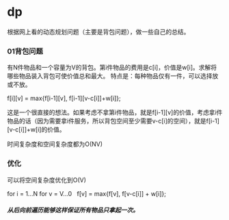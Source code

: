 # dp

根据网上看的动态规划问题（主要是背包问题），做一些自己的总结。
### 01背包问题

有N件物品和一个容量为V的背包。第i件物品的费用是c[i]，价值是w[i]。求解将哪些物品装入背包可使价值总和最大。
特点是：每种物品仅有一件，可以选择放或不放。

f[i][v] = max{f[i-1][v], f[i-1][v-c[i]]+w[i]};

这是一个很直接的想法。如果考虑不拿第i件物品，就是f[i-1][v]的价值，考虑拿i件物品的话（因为需要拿i件服务，所以背包空间至少需要v-c[i]的空间），就是f[i-1][v-c[i]]+w[i]的价值。

时间复杂度和空间复杂度都为O(NV)

### 优化

可以将空间复杂度优化到O(V)

for i = 1...N
  for v = V...0
    f[v] = max{f[v], f[v-c[i]] + w[i]};
    
##### 从后向前遍历能够这样保证所有物品只拿起一次。
